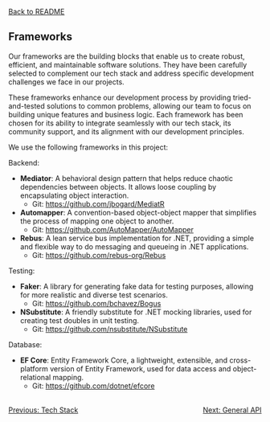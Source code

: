 [Back to README](../README.md)

## Frameworks
Our frameworks are the building blocks that enable us to create robust, 
efficient, and maintainable software solutions. 
They have been carefully selected to complement our tech stack and address specific development 
challenges we face in our projects.

These frameworks enhance our development process by providing tried-and-tested solutions to common problems, 
allowing our team to focus on building unique features and business logic. 
Each framework has been chosen for its ability to integrate seamlessly with our tech stack, 
its community support, and its alignment with our development principles.

We use the following frameworks in this project:

Backend:
- **Mediator**: A behavioral design pattern that helps reduce chaotic dependencies between objects. It allows loose coupling by encapsulating object interaction.
  - Git: https://github.com/jbogard/MediatR
- **Automapper**: A convention-based object-object mapper that simplifies the process of mapping one object to another.
  - Git: https://github.com/AutoMapper/AutoMapper
- **Rebus**: A lean service bus implementation for .NET, providing a simple and flexible way to do messaging and queueing in .NET applications.
  - Git: https://github.com/rebus-org/Rebus

Testing:
- **Faker**: A library for generating fake data for testing purposes, allowing for more realistic and diverse test scenarios.
  - Git: https://github.com/bchavez/Bogus
- **NSubstitute**: A friendly substitute for .NET mocking libraries, used for creating test doubles in unit testing.
  - Git: https://github.com/nsubstitute/NSubstitute

Database:
- **EF Core**: Entity Framework Core, a lightweight, extensible, and cross-platform version of Entity Framework, used for data access and object-relational mapping.
  - Git: https://github.com/dotnet/efcore

<br>
<div style="display: flex; justify-content: space-between;">
  <a href="tech-stack.md">Previous: Tech Stack</a>
  <a href="general-api.md">Next: General API</a>
</div>